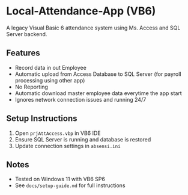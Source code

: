 # Local-Attendance-App (VB6)

A legacy Visual Basic 6 attendance system using Ms. Access and SQL Server backend.

## Features
- Record data in out Employee
- Automatic upload from Access Database to SQL Server (for payroll processing using other app)
- No Reporting
- Automatic download master employee data everytime the app start
- Ignores network connection issues and running 24/7

## Setup Instructions
1. Open `prjAttAccess.vbp` in VB6 IDE
2. Ensure SQL Server is running and database is restored
3. Update connection settings in `absensi.ini`

## Notes
- Tested on Windows 11 with VB6 SP6
- See `docs/setup-guide.md` for full instructions
